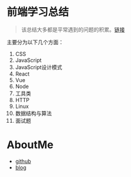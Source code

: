 # 前端学习总结
> 该总结大多都是平常遇到的问题的积累。[链接](https://wangyaxing.gitbook.io/front-end-summary/)

主要分为以下几个方面：
1. CSS
2. JavaScript
3. JavaScript设计模式
4. React
5. Vue
6. Node
7. 工具类
8. HTTP
9. Linux
10. 数据结构与算法
11. 面试题

# AboutMe

- [github](https://github.com/funnycoderstar)
- [blog](https://wangyaxing.cn/)